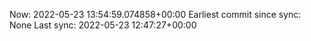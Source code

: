 Now: 2022-05-23 13:54:59.074858+00:00 Earliest commit since sync: None Last sync: 2022-05-23 12:47:27+00:00
